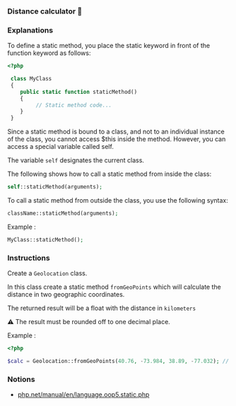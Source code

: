 ### Distance calculator 🚀

### Explanations

To define a static method, you place the static keyword in front of the function keyword as follows:

```php
<?php

 class MyClass
 {
	public static function staticMethod()
	{
	     // Static method code...
	}
 }
```

Since a static method is bound to a class, and not to an individual instance of the class, you cannot access $this inside the method. However, you can access a special variable called self.

The variable `self` designates the current class.

The following shows how to call a static method from inside the class:

```php
self::staticMethod(arguments);
```

To call a static method from outside the class, you use the following syntax:

```php
className::staticMethod(arguments);
```

Example :

```php
MyClass::staticMethod();
```

### Instructions

Create a `Geolocation` class.

In this class create a static method `fromGeoPoints` which will calculate the distance in two geographic coordinates.

The returned result will be a float with the distance in `kilometers`

⚠ The result must be rounded off to one decimal place.

Example :

```php
<?php

$calc = Geolocation::fromGeoPoints(40.76, -73.984, 38.89, -77.032); // 333.09
```

### Notions

-   [php.net/manual/en/language.oop5.static.php](https://www.php.net/manual/en/language.oop5.static.php)
